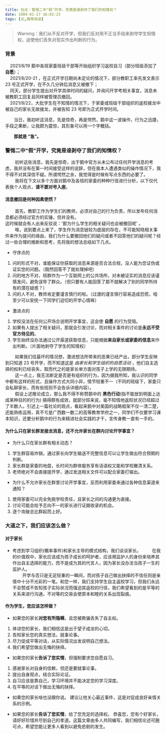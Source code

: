 ```yaml
---
title: 社论：警惕二中"假"开学，究竟是谁剥夺了我们的知情权？
date: 1984-01-27 16:03:23
tags: [论,推荐阅读]
---
```


>Warning：我们从不反对开学，但我们反对用不正当手段来剥夺学生知情权，迫使他们丢失对现实作出判断的行为。
<!--more-->
### 背景
&nbsp;&nbsp;&nbsp;&nbsp;2021/8/19 鹅中各班家委班级干部等开始组织学习返校自习（部分班级添加了 **自愿**）；
<br>&nbsp;&nbsp;&nbsp;&nbsp;2021/8/20-21 ，在正式开学日期尚未定论的情况下，部分教职工率先发文表示 23 号正式开学，在不久几分钟后消息又被撤下；
<br>&nbsp;&nbsp;&nbsp;&nbsp;同天，部分学生提出对开学具体时间的疑问，并询问开学考相关事宜，消息未被教职工回复且同样被管理员撤回。
<br>&nbsp;&nbsp;&nbsp;&nbsp;2021/8/22，大批学生在不知情的情况下，于家委或班级干部组织的返校接龙中被自己的家长无故接龙，并被告知 23 号即为正式开学时间。

&ensp;&ensp;&ensp;&ensp;当日，我初听这消息，先是惊奇，再是愕然，鹅中这一波操作，行为之迅捷，手段之果断，让我颇为震惊，其形象可以用一个字概括。

&ensp;&ensp;&ensp;&ensp;**那就是 “急”。**

### 警惕二中"假"开学，究竟是谁剥夺了我们的知情权？
&nbsp;&nbsp;&nbsp;&nbsp;&nbsp;&nbsp;&nbsp;&nbsp;初听这些消息，我先是惊奇，出于鹅中官方从未公布过任何开学消息的考虑，我并没有在第一时间接受这样的说辞，但在我本人遭遇类似的操作情况下，我不得不对其深信不疑。所谓愕然之余，我觉得是时候有写点东西的必要了。
&nbsp;&nbsp;&nbsp;&nbsp;&nbsp;&nbsp;&nbsp;&nbsp;我将在下文以多个方面对鹅中及各班的家委的种种行径进行分析，以下仅代表我个人观点，**请不要对号入座**。

#### 消息撤回是何种因素使然？
&nbsp;&nbsp;&nbsp;&nbsp;&nbsp;&nbsp;&nbsp;&nbsp;首先，教职工作为学生们的教师，必须对自己的行为负责，所以发布任何消息都必须经过官方的实锤，但并没有。
<br>这时候就会有人出来反驳说：'那为什么学生的相关疑问也会被撤回呢' 。<br>&nbsp;&nbsp;&nbsp;&nbsp;&nbsp;&nbsp;&nbsp;&nbsp;唉，说到要点上来了，学生作为消息链较为底层的存在，不可能知晓相关事件来作为提问的缘由，我们为什么要撤回他们的疑问或者不回答他们的疑问呢？经过一些合理的推断和思考，先将我的想法总结如下几点。
* 守序点的
1. 问的形式不对，谁能保证你获取的消息来源是否合法合规，没人能为您证伪或证实您的问题。（既然回答不了就处理掉吧）
2. 问的地方不对，班群作为一个互联网上的公共场所，对未被证实的消息应该谨慎发问，避免误导了群众。（但只要有人能回答了那不就解决了别的同学所持有的潜在疑惑？）
3. 问的人不对，教师肯定要谨言慎行的啦。（过渡的谨言慎行容易造成恐慌，咱至少可以安抚一下同学们迫切的开学心情嘛）
* 激进点的
1. 学校没法在任何公开场合说明开学事宜，这会使 **自愿** 的行为受阻。
2. 如果有人提出了相关疑问，那就会引发讨论，而对相关事件的讨论是**永远不受官方待见的**。
3. 学生始终没办法通过公开渠道获取信息，只能根据**来自家长或家委的信息**来作出判断。（片面地剥夺了学生的知情权）

&nbsp;&nbsp;&nbsp;&nbsp;&nbsp;&nbsp;&nbsp;&nbsp;如果我们往最坏的情况想，激进想法所带来的恶果已经产出，部分学生反映到只知道 23 号开学，而不知道这是 *由家长和学生组织的自愿活动* ，他们自主选择的权利已经丧失，取而代之的是家长单方面对孩子上学的无限期待。
<br>&nbsp;&nbsp;&nbsp;&nbsp;&nbsp;&nbsp;&nbsp;&nbsp;这一点上，我无法断定是否是有组织的行为，因为据我所知，我认识的同学中都有这样的形式，且操作方式大同小异，情节轻重不一（不同的班级下，家委只会私聊家长，而有些班则不会告诉详细内容）。
<br>&nbsp;&nbsp;&nbsp;&nbsp;&nbsp;&nbsp;&nbsp;&nbsp;假设上述推论成立，那么我不得不称赞鹅中的 **黑色行动**(指不能放到明面上达成某种目的的行为) 搞得颇有成效，就部分班来说，毫不知情地返校状况已经超过了半数人。引述上一篇社论的观点，看起来鹅中对美国的战略框架不仅一清二楚，还能熟练运用，真不亏是广西数一数二的高等教育学府之一，同学们不仅要学习课本知识，还要分析鹅中的行为来精进社会实践的才干，言传身教一直有一手的。

#### 为什么只在家长群发接龙消息，还不允许家长在群内讨论开学事宜？
- 为什么只在家长群有相关动态？
1. 学生群容易炸锅，通过家长向学生输送不完整信息可以让学生做出符合预期的判断。
2. 家长群是家委的地盘，长时间为群体服务享有话语权又能和学校撇清关系。
3. 老师绝对不会直接提开学，通过发送相关文件可以配合家委打输出。

- 为什么不允许家长在群里讨论开学事宜，反而利用家委来通过各种信息渠道来通知？ 
1. 使用家委可以完全免脱学校责任，且家长之间的沟通更为直接。
2. 讨论可能会给予志向不一的家长进行证据收录的机会。
3. 逐个攻破总比群起而上好。

### 大道之下，我们应该怎么做？
#### 对于家长
- 考虑到学习组织(概率事件)和家长主导的模式结构，我们谈谈家长。
&nbsp;&nbsp;&nbsp;&nbsp;&nbsp;&nbsp;&nbsp;&nbsp;在我的价值观中，家长应该成为孩子成长的呵护者，应该用监护人的身份来培养其作出自主选择的能力，而不是成为其的代言人，因为家长没办法当孩子一生的监护人。
<br>&nbsp;&nbsp;&nbsp;&nbsp;&nbsp;&nbsp;&nbsp;&nbsp;开学与否只是无足轻重的一瞬间，而对孩子自己做出抉择的不信任则是亲情中十分不光彩的一笔。和您一样，我们支持学生自主返校学习，但我们永远不会赞成不告知孩子实际状况而强迫其返校的行径，我们希望看到的是平等的关系来进行沟通，不对等的交易会使原本和睦的关系出现裂痕。

#### 作为学生，您应该怎样做？
- 如果您的家长**对您有所隐瞒**，且您被欺骗丢失了自主权。
1. 体谅您的家长，我们相信这是出于望子成龙的心切。
2. 告知家长您的真实想法，就事论事。
3. 尽力促成平等对话，从实际情况出发说明自己想法。
4. 我们希望您做出无悔的抉择。

- 如果您的家长**告诉了您实情**，但强制要求您自愿自习。
1. 感谢家长对自身的信赖，但还是要就事论事。
2. 提出自身观点，结合实际论证。
3. 自习应该是靠自己，学习环境并不能决定您的学习深度。
4. 在平等的对话下做出无悔的抉择。

- 如果您的家长啥也没跟你说。
建议让他关心最近事件，这是对促成良好亲情关系的示例。

- 如果您的家长**告诉了您实情**，给了您充足的选择权。
恭喜您，您有个好家长，请好好珍惜并尽到自己的孝道。这篇文章由多人共同编写，我们相信论述可圈可点，希望您能让更多人看到以避免悲剧的发生。
